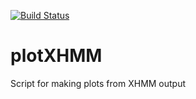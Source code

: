 [![Build Status](https://travis-ci.org/micknudsen/plotXHMM.svg?branch=master)](https://travis-ci.org/micknudsen/plotXHMM)

# plotXHMM
Script for making plots from XHMM output
